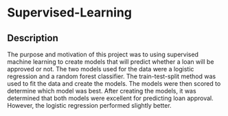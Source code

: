 # Supervised-Learning

## Description

The purpose and motivation of this project was to using supervised machine learning to create models that will predict whether a loan will be approved or not. The two models used for the data were a logistic regression and a random forest classifier. The train-test-split method was used to fit the data and create the models. The models were then scored to determine which model was best. After creating the models, it was determined that both models were excellent for predicting loan approval. However, the logistic regression performed slightly better. 
